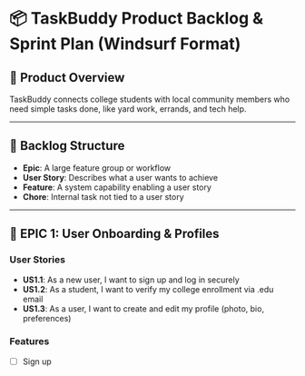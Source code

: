 # 📦 TaskBuddy Product Backlog & Sprint Plan (Windsurf Format)

## 🚀 Product Overview
TaskBuddy connects college students with local community members who need simple tasks done, like yard work, errands, and tech help.

---

## 🧱 Backlog Structure
- **Epic**: A large feature group or workflow
- **User Story**: Describes what a user wants to achieve
- **Feature**: A system capability enabling a user story
- **Chore**: Internal task not tied to a user story

---

## 🔷 EPIC 1: User Onboarding & Profiles

### User Stories
- **US1.1**: As a new user, I want to sign up and log in securely
- **US1.2**: As a student, I want to verify my college enrollment via .edu email
- **US1.3**: As a user, I want to create and edit my profile (photo, bio, preferences)

### Features
- [ ] Sign up
